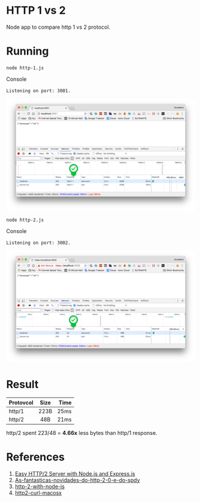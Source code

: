 # HTTP 1 vs 2

Node app to compare http 1 vs 2 protocol.

# Running

```
node http-1.js
```

Console

```
Listening on port: 3001.
```

![](doc/out-1.png)

```
node http-2.js
```

Console

```
Listening on port: 3002.
```

![](doc/out-2.png)


# Result

| Protovcol        | Size           | Time  |
| ------------- |:-------------:| -----:|
| http/1    | 223B| 25ms |
| http/2      | 48B      |   21ms|

http/2 spent 223/48 = **4.66x** less bytes than http/1 response.


# References

1. [Easy HTTP/2 Server with Node.js and Express.js](https://webapplog.com/http2-node/)
2. [As-fantasticas-novidades-do-http-2-0-e-do-spdy](http://blog.caelum.com.br/as-fantasticas-novidades-do-http-2-0-e-do-spdy/)
3. [http-2-with-node-js](https://medium.com/@imjacobclark/http-2-with-node-js-85da17322812#.uhmkvr54u)
4. [http2-curl-macosx](https://simonecarletti.com/blog/2016/01/http2-curl-macosx/)
